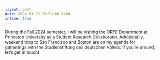 ```yaml
---
layout: post
date: 2024-03-25 15:59:00-0400
inline: true
---
```

During the Fall 2024 semester, I will be visiting the ORFE Department at Princeton University as a Student Research Collaborator. Additionally, weekend trips to San Francisco and Boston are on my agenda for gatherings with the Studienstiftung des deutschen Volkes. If you’re around, let’s get in touch!


